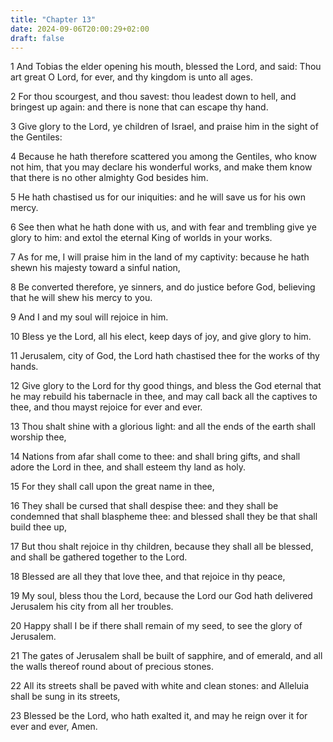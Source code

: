 ```yaml
---
title: "Chapter 13"
date: 2024-09-06T20:00:29+02:00
draft: false
---
```



1 And Tobias the elder opening his mouth, blessed the Lord, and said: Thou art great O Lord, for ever, and thy kingdom is unto all ages.

2 For thou scourgest, and thou savest: thou leadest down to hell, and bringest up again: and there is none that can escape thy hand.

3 Give glory to the Lord, ye children of Israel, and praise him in the sight of the Gentiles:

4 Because he hath therefore scattered you among the Gentiles, who know not him, that you may declare his wonderful works, and make them know that there is no other almighty God besides him.

5 He hath chastised us for our iniquities: and he will save us for his own mercy.

6 See then what he hath done with us, and with fear and trembling give ye glory to him: and extol the eternal King of worlds in your works.

7 As for me, I will praise him in the land of my captivity: because he hath shewn his majesty toward a sinful nation,

8 Be converted therefore, ye sinners, and do justice before God, believing that he will shew his mercy to you.

9 And I and my soul will rejoice in him.

10 Bless ye the Lord, all his elect, keep days of joy, and give glory to him.

11 Jerusalem, city of God, the Lord hath chastised thee for the works of thy hands.

12 Give glory to the Lord for thy good things, and bless the God eternal that he may rebuild his tabernacle in thee, and may call back all the captives to thee, and thou mayst rejoice for ever and ever.

13 Thou shalt shine with a glorious light: and all the ends of the earth shall worship thee,

14 Nations from afar shall come to thee: and shall bring gifts, and shall adore the Lord in thee, and shall esteem thy land as holy.

15 For they shall call upon the great name in thee,

16 They shall be cursed that shall despise thee: and they shall be condemned that shall blaspheme thee: and blessed shall they be that shall build thee up,

17 But thou shalt rejoice in thy children, because they shall all be blessed, and shall be gathered together to the Lord.

18 Blessed are all they that love thee, and that rejoice in thy peace,

19 My soul, bless thou the Lord, because the Lord our God hath delivered Jerusalem his city from all her troubles.

20 Happy shall I be if there shall remain of my seed, to see the glory of Jerusalem.

21 The gates of Jerusalem shall be built of sapphire, and of emerald, and all the walls thereof round about of precious stones.

22 All its streets shall be paved with white and clean stones: and Alleluia shall be sung in its streets,

23 Blessed be the Lord, who hath exalted it, and may he reign over it for ever and ever, Amen.

